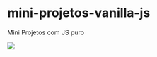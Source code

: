 # mini-projetos-vanilla-js
Mini Projetos com JS puro


<div>
<img src="![](https://github.com/DaniloTeixeira/mini-projetos-vanilla-js/blob/main/lamp/gif/Lamp.gif)" width="300px">
</div>
